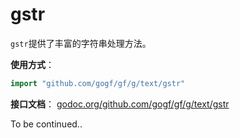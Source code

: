 # gstr

`gstr`提供了丰富的字符串处理方法。

**使用方式**：
```go
import "github.com/gogf/gf/g/text/gstr"
```

**接口文档**： [godoc.org/github.com/gogf/gf/g/text/gstr](https://godoc.org/github.com/gogf/gf/g/text/gstr)




To be continued..
